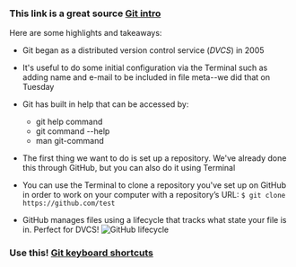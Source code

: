 ### This link is a great source [Git intro](https://www.udemy.com/blog/git-tutorial-a-comprehensive-guide/#3)
Here are some highlights and takeaways:
* Git began as a distributed version control service (*DVCS*) in 2005
* It's useful to do some initial configuration via the Terminal such as adding name and e-mail to be included in file meta--we did that on Tuesday
* Git has built in help that can be accessed by:
    - git help command
    - git command --help
    - man git-command
   
 * The first thing we want to do is set up a repository.  We've already done this through GitHub, but you can also do it using Terminal
 
 * You can use the Terminal to clone a repository you've set up on GitHub in order to work on your computer with a repository’s URL: `$ git clone https://github.com/test`
 
 * GitHub manages files using a lifecycle that tracks what state your file is in.  Perfect for DVCS!
 ![GitHub lifecycle](https://user-images.githubusercontent.com/61428656/75408991-3f7dc080-58cc-11ea-9ca9-bc06a25c1c08.png)
 
### Use this! [Git keyboard shortcuts](https://help.github.com/en/github/getting-started-with-github/keyboard-shortcuts)
